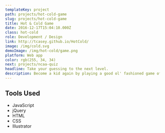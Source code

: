 ```yaml
---
templateKey: project
path: projects/hot-cold-game
slug: projects/hot-cold-game
title: Hot & Cold Game
date: 2016-12-17T15:04:10.000Z
class: hot-cold
role: Development / Design
link: http://tcasey.github.io/HotCold/
image: /img/cold.svg
demoImage: /img/hot-cold/game.png
platform: Web app
color: rgb(255, 34, 34)
next: projects/ncaa-quiz
headline: Take your guessing to the next level.
description: Become a kid again by playing a good ol' fashioned game of Hot & Cold with a new twist.
---
```


## Tools Used

- JavaScript
- jQuery
- HTML
- CSS
- Illustrator
